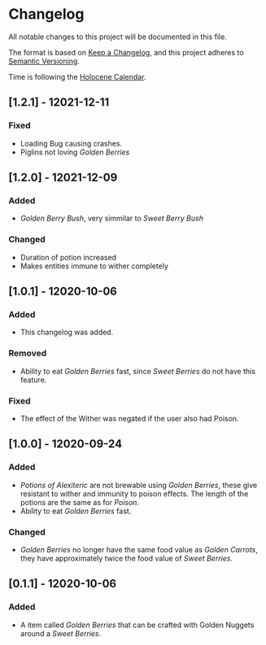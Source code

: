 # Changelog
All notable changes to this project will be documented in this file.

The format is based on [Keep a Changelog](https://keepachangelog.com/en/1.0.0/),
and this project adheres to [Semantic Versioning](https://semver.org/spec/v2.0.0.html).

Time is following the [Holocene Calendar](https://en.wikipedia.org/wiki/Holocene_calendar).

## [1.2.1] - 12021-12-11
### Fixed
- Loading Bug causing crashes.
- Piglins not loving _Golden Berries_

## [1.2.0] - 12021-12-09
### Added
- _Golden Berry Bush_, very simmilar to _Sweet Berry Bush_

### Changed
- Duration of potion increased
- Makes entities immune to wither completely

## [1.0.1] - 12020-10-06
### Added
- This changelog was added.

### Removed
- Ability to eat _Golden Berries_ fast, since _Sweet Berries_ do not have this feature.

### Fixed
- The effect of the Wither was negated if the user also had Poison.

## [1.0.0] - 12020-09-24
### Added
- _Potions of Alexiteric_ are not brewable using _Golden Berries_, these give resistant to wither and immunity 
to poison effects. The length of the potions are the same as for _Poison_.
- Ability to eat _Golden Berries_ fast.

### Changed
- _Golden Berries_ no longer have the same food value as _Golden Carrots_, they have approximately twice the food value of _Sweet Berries_.

## [0.1.1] - 12020-10-06
### Added
- A item called _Golden Berries_ that can be crafted with Golden Nuggets around a _Sweet Berries_.
